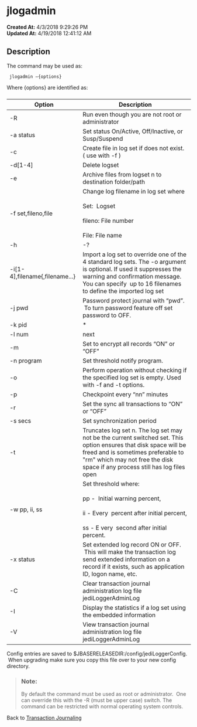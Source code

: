 # jlogadmin

**Created At:** 4/3/2018 9:29:26 PM  
**Updated At:** 4/19/2018 12:41:12 AM  


## Description 

The command may be used as:

```
 jlogadmin –{options}
```

Where {options} are identified as:

##### 



|  Option<br> | Description<br> |
| --- | --- |
| -R<br> | Run even though you are not root or administrator<br> |
| -a status<br> | Set status On/Active, Off/Inactive, or Susp/Suspend<br> |
| -c<br> | Create file in log set if does not exist. ( use with -f )<br> |
| -d[1-4]<br> | Delete logset<br> |
| -e<br> | Archive files from logset n to destination folder/path<br> |
| -f set,fileno,file<br> | Change log filename in log set where<br><br>Set:  Logset<br><br>fileno: File number<br><br>File: File name<br> |
| -h | -?<br> | Display help<br> |
| -i[1-4],filename{,filename...}<br> | Import a log set to override one of the 4 standard log sets. The -o argument is optional. If used it suppresses the warning and confirmation message. You can specify  up to 16 filenames to define the imported log set<br> |
| -j pwd<br> | Password protect journal with “pwd”.  To turn password feature off set password to OFF.<br> |
| -k pid | \* | ?<br> | Kill jlogdup process ‘pid’ or ‘\*’ all or ‘?’ to list.  If the sender is connected and you request for the receiver to stop it will continue to run until the sender is also stopped/killed.<br> |
| -l num | next | eldest<br> | Switch to log set where<br>   **num    =** log set number 1-4<br>   **next    =** next sequential log set<br>   **eldest =** earliest log set<br> |
| -m<br> | Set to encrypt all records “ON” or “OFF”<br> |
| -n program<br> | Set threshold notify program.<br> |
| -o<br> | Perform operation without checking if the specified log set is empty. Used with -f and -t options.<br> |
| -p<br> | Checkpoint every “nn” minutes<br> |
| -r<br> | Set the sync all transactions to “ON” or “OFF”<br> |
| -s secs<br> | Set synchronization period<br> |
| -t<br> | Truncates log set n. The log set may not be the current switched set. This option ensures that disk space will be freed and is sometimes preferable to "rm" which may not free the disk space if any process still has log files open<br> |
| -w pp, ii, ss<br> | Set threshold where:<br><br>pp -  Initial warning percent,<br><br>ii - Every  percent after initial percent,<br><br>ss - E very  second after initial percent.<br> |
| -x status<br> | Set extended log record ON or OFF.  This will make the transaction log send extended information on a record if it exists, such as application ID, logon name, etc.<br> |
| -C<br> | Clear transaction journal administration log file jediLoggerAdminLog<br> |
| -I<br> | Display the statistics if a log set using the embedded information<br> |
| -V<br> | View transaction journal administration log file jediLoggerAdminLog<br> |




Config entries are saved to $JBASERELEASEDIR:/config/jediLoggerConfig.  When upgrading make sure you copy this file over to your new config directory.




> ### Note:
> 
> By default the command must be used as root or administrator.  One can override this with the -R (must be upper case) switch. The command can be restricted with normal operating system controls.






Back to [Transaction Journaling](introduction-to-transactional-journaling)
